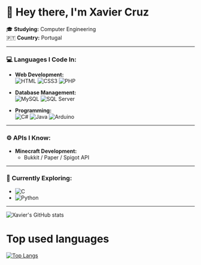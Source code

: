 # 👋 Hey there, I'm **Xavier Cruz** 

🎓 **Studying:** Computer Engineering  
🇵🇹 **Country:** Portugal  

---

### 💻 **Languages I Code In:**

- **Web Development:**  
  ![HTML](https://img.shields.io/badge/HTML-239120?style=for-the-badge&logo=html5&logoColor=white) 
  ![CSS3](https://img.shields.io/badge/CSS3-1572B6?style=for-the-badge&logo=css3&logoColor=white)
  ![PHP](https://img.shields.io/badge/PHP-777BB4?style=for-the-badge&logo=php&logoColor=white)
  
- **Database Management:**  
  ![MySQL](https://img.shields.io/badge/MySQL-4479A1?style=for-the-badge&logo=mysql&logoColor=white)
  ![SQL Server](https://img.shields.io/badge/SQL%20Server-CC2927?style=for-the-badge&logo=microsoft-sql-server&logoColor=white)
  
- **Programming:**  
  ![C#](https://img.shields.io/badge/C%23-239120?style=for-the-badge&logo=c-sharp&logoColor=white)
  ![Java](https://img.shields.io/badge/Java-ED8B00?style=for-the-badge&logo=java&logoColor=white)
  ![Arduino](https://img.shields.io/badge/Arduino-00979D?style=for-the-badge&logo=arduino&logoColor=white)

---

### ⚙️ **APIs I Know:**

- **Minecraft Development:**  
  - Bukkit / Paper / Spigot API

---

### 🌱 **Currently Exploring:**

- ![C](https://img.shields.io/badge/C-A8B9CC?style=for-the-badge&logo=c&logoColor=white)
- ![Python](https://img.shields.io/badge/Python-3776AB?style=for-the-badge&logo=python&logoColor=white)

---
![Xavier's GitHub stats](https://github-readme-stats.vercel.app/api?username=sujyrokimora&count_private=true)

# Top used languages 
[![Top Langs](https://github-readme-stats.vercel.app/api/top-langs/?username=sujyrokimora)](https://github.com/anuraghazra/github-readme-stats)
